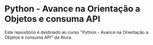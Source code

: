 # Python - Avance na Orientação a Objetos e consuma API

Este repositório é destinado ao curso "Python - Avance na Orientação a Objetos e consuma API" da Alura.
